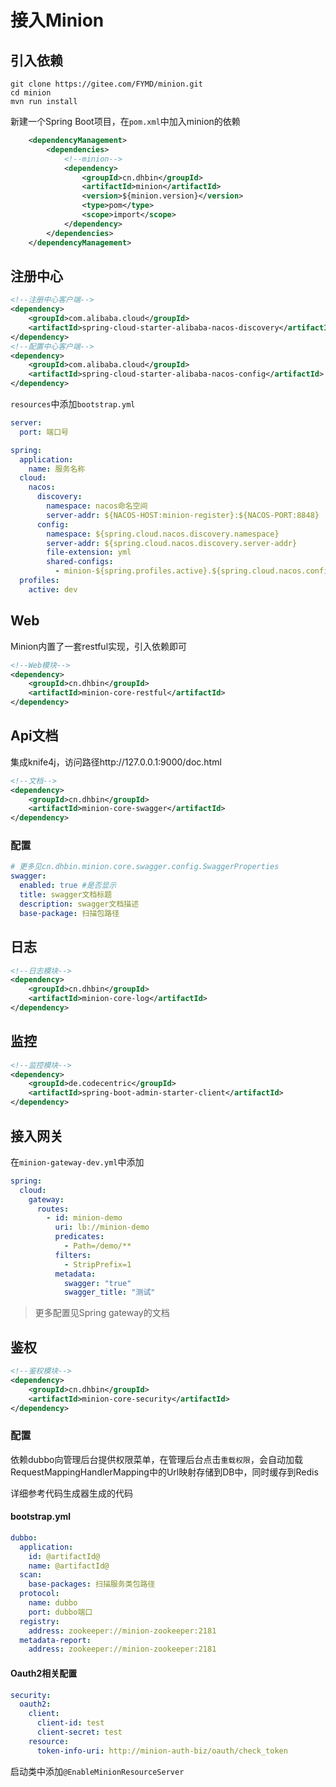 # 接入Minion

## 引入依赖

```shell script
git clone https://gitee.com/FYMD/minion.git
cd minion
mvn run install 
```

新建一个Spring Boot项目，在`pom.xml`中加入minion的依赖


```xml
    <dependencyManagement>
        <dependencies>
            <!--minion-->
            <dependency>
                <groupId>cn.dhbin</groupId>
                <artifactId>minion</artifactId>
                <version>${minion.version}</version>
                <type>pom</type>
                <scope>import</scope>
            </dependency>
        </dependencies>
    </dependencyManagement>
```

## 注册中心

```xml
<!--注册中心客户端-->
<dependency>
    <groupId>com.alibaba.cloud</groupId>
    <artifactId>spring-cloud-starter-alibaba-nacos-discovery</artifactId>
</dependency>
<!--配置中心客户端-->
<dependency>
    <groupId>com.alibaba.cloud</groupId>
    <artifactId>spring-cloud-starter-alibaba-nacos-config</artifactId>
</dependency>
```

`resources`中添加`bootstrap.yml`

```yaml
server:
  port: 端口号

spring:
  application:
    name: 服务名称
  cloud:
    nacos:
      discovery:
        namespace: nacos命名空间
        server-addr: ${NACOS-HOST:minion-register}:${NACOS-PORT:8848}
      config:
        namespace: ${spring.cloud.nacos.discovery.namespace}
        server-addr: ${spring.cloud.nacos.discovery.server-addr}
        file-extension: yml
        shared-configs:
          - minion-${spring.profiles.active}.${spring.cloud.nacos.config.file-extension}
  profiles:
    active: dev
```

## Web

Minion内置了一套restful实现，引入依赖即可

```xml
<!--Web模块-->
<dependency>
    <groupId>cn.dhbin</groupId>
    <artifactId>minion-core-restful</artifactId>
</dependency>
```

## Api文档

集成knife4j，访问路径http://127.0.0.1:9000/doc.html

```xml
<!--文档-->
<dependency>
    <groupId>cn.dhbin</groupId>
    <artifactId>minion-core-swagger</artifactId>
</dependency>
```

### 配置

```yaml
# 更多见cn.dhbin.minion.core.swagger.config.SwaggerProperties
swagger:
  enabled: true #是否显示
  title: swagger文档标题
  description: swagger文档描述
  base-package: 扫描包路径
```

## 日志

```xml
<!--日志模块-->
<dependency>
    <groupId>cn.dhbin</groupId>
    <artifactId>minion-core-log</artifactId>
</dependency>
```

## 监控

```xml
<!--监控模块-->
<dependency>
    <groupId>de.codecentric</groupId>
    <artifactId>spring-boot-admin-starter-client</artifactId>
</dependency>
```

## 接入网关

在`minion-gateway-dev.yml`中添加

```yaml
spring:
  cloud:
    gateway:
      routes:
        - id: minion-demo
          uri: lb://minion-demo
          predicates:
            - Path=/demo/**
          filters:
            - StripPrefix=1
          metadata:
            swagger: "true"
            swagger_title: "测试"
```

> 更多配置见Spring gateway的文档

## 鉴权

```xml
<!--鉴权模块-->
<dependency>
    <groupId>cn.dhbin</groupId>
    <artifactId>minion-core-security</artifactId>
</dependency>
```

### 配置

依赖dubbo向管理后台提供权限菜单，在管理后台点击`重载权限`，会自动加载RequestMappingHandlerMapping中的Url映射存储到DB中，同时缓存到Redis

详细参考代码生成器生成的代码


#### bootstrap.yml

```yaml
dubbo:
  application:
    id: @artifactId@
    name: @artifactId@
  scan:
    base-packages: 扫描服务类包路径
  protocol:
    name: dubbo
    port: dubbo端口
  registry:
    address: zookeeper://minion-zookeeper:2181
  metadata-report:
    address: zookeeper://minion-zookeeper:2181
```

#### Oauth2相关配置

```yaml
security:
  oauth2:
    client:
      client-id: test
      client-secret: test
    resource:
      token-info-uri: http://minion-auth-biz/oauth/check_token
```

启动类中添加`@EnableMinionResourceServer`
